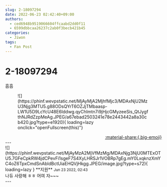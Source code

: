 ```yaml
---
slug: 2-18097294
date: 2022-06-23 02:42:40+09:00
authors:
  - ced6948b9519066604ffcaabd2dd0f11
  - 6599dbbcaa26237c2ab0f3becb421b45
categories:
  - Jiwon
tags:
  - Fan Post
---
```


# 2-18097294

<div class="post-container" markdown="1">
<div class="content-container md-sidebar__scrollwrap" markdown="1">

흠흠
<figure markdown="1">
![](https://phinf.wevpstatic.net/MjAyMjA2MjhfMjc3/MDAxNjU2MzU3Njg3MTU5.g88ODsQYrT6OZJjTMbaasp-LW1U5D9LcYcU48E6Iddwg.qyChImtn7i9jHjcGMyzeeSis_QtJygfthNJRdZzpMeAg.JPEG/a67ebad2503241e78e2443442a8a30cb420.jpg?type=e1920){ loading=lazy onclick="openFullscreen(this)"}
</figure>


</div>
</div>

<div style="text-align: right;" markdown="1">
<a href="https://weverse.io/fromis9/fanpost/2-18097294" style="text-align: right;">:material-share:{.big-emoji}</a>
</div>
---

<div class="comments-container md-sidebar__scrollwrap" markdown="1">
<div class="comment" markdown="1">
<div class='id-container' markdown="1">
![](https://phinf.wevpstatic.net/MjAyMzA2MjVfMzMg/MDAxNjg3NjU0MTExOTU5.7GFeCpkRW4jdCPevFi1sgeF7S4XyLHRSJr1VOBRp7gEg.mY0LxqknzXmYC4oZ6TpxCmdSnAbldBctUiaEHQVjHkgg.JPEG/image.jpg?type=s72){ loading=lazy }
**<span class="artist">지원</span>** <small>Jun 23 2022, 02:43</small><br>
</div>
<div class='comment-body' markdown="1">
나듀 사랑해 ㅎㅎ 어여 자~~~
</div>
</div>
</div>
---
